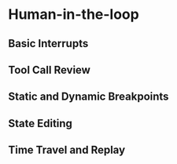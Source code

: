 # Human-in-the-loop

## Basic Interrupts
<!-- interrupt() function usage -->
<!-- Wait for user input patterns -->
<!-- Input validation and processing -->

## Tool Call Review
<!-- Pre-execution tool review -->
<!-- Tool call modification -->
<!-- Approval workflows -->

## Static and Dynamic Breakpoints
<!-- Debugging breakpoints -->
<!-- Conditional breakpoints -->
<!-- NodeInterrupt usage -->

## State Editing
<!-- Manual state updates -->
<!-- graph.updateState() method -->
<!-- Rollback and recovery -->

## Time Travel and Replay
<!-- Historical state access -->
<!-- Alternative path exploration -->
<!-- Debugging with time travel -->